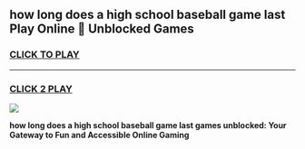 
## how long does a high school baseball game last Play Online 👋 Unblocked Games
<h3>
<a href="https://news.freeplayer.one?title=how_long_does_a_high_school_baseball_game_last&ref=17GH">CLICK TO PLAY</a></h3>
<hr>

<h3>
<a href="https://news.freeplayer.one?title=how_long_does_a_high_school_baseball_game_last&ref=17GH">CLICK 2 PLAY</a>
  
</h3>

<a href="https://news.freeplayer.one?title=how_long_does_a_high_school_baseball_game_last&ref=17GH/"><img src="https://clearcache.store/games.png"></a>


**how long does a high school baseball game last games unblocked: Your Gateway to Fun and Accessible Online Gaming**
